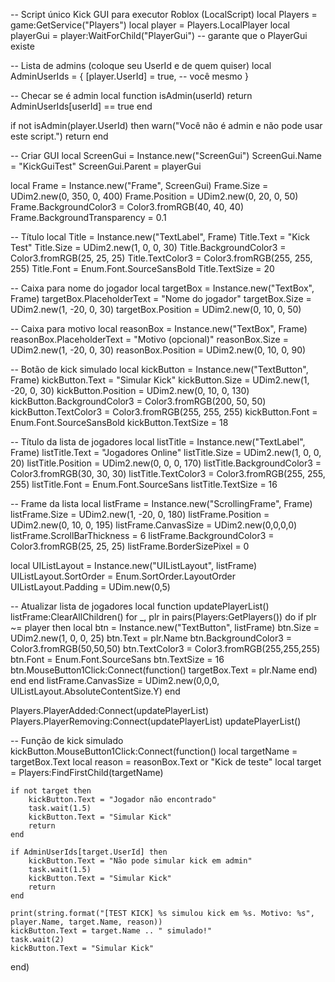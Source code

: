 -- Script único Kick GUI para executor Roblox (LocalScript)
local Players = game:GetService("Players")
local player = Players.LocalPlayer
local playerGui = player:WaitForChild("PlayerGui") -- garante que o PlayerGui existe

-- Lista de admins (coloque seu UserId e de quem quiser)
local AdminUserIds = {
    [player.UserId] = true, -- você mesmo
}

-- Checar se é admin
local function isAdmin(userId)
    return AdminUserIds[userId] == true
end

if not isAdmin(player.UserId) then
    warn("Você não é admin e não pode usar este script.")
    return
end

-- Criar GUI
local ScreenGui = Instance.new("ScreenGui")
ScreenGui.Name = "KickGuiTest"
ScreenGui.Parent = playerGui

local Frame = Instance.new("Frame", ScreenGui)
Frame.Size = UDim2.new(0, 350, 0, 400)
Frame.Position = UDim2.new(0, 20, 0, 50)
Frame.BackgroundColor3 = Color3.fromRGB(40, 40, 40)
Frame.BackgroundTransparency = 0.1

-- Título
local Title = Instance.new("TextLabel", Frame)
Title.Text = "Kick Test"
Title.Size = UDim2.new(1, 0, 0, 30)
Title.BackgroundColor3 = Color3.fromRGB(25, 25, 25)
Title.TextColor3 = Color3.fromRGB(255, 255, 255)
Title.Font = Enum.Font.SourceSansBold
Title.TextSize = 20

-- Caixa para nome do jogador
local targetBox = Instance.new("TextBox", Frame)
targetBox.PlaceholderText = "Nome do jogador"
targetBox.Size = UDim2.new(1, -20, 0, 30)
targetBox.Position = UDim2.new(0, 10, 0, 50)

-- Caixa para motivo
local reasonBox = Instance.new("TextBox", Frame)
reasonBox.PlaceholderText = "Motivo (opcional)"
reasonBox.Size = UDim2.new(1, -20, 0, 30)
reasonBox.Position = UDim2.new(0, 10, 0, 90)

-- Botão de kick simulado
local kickButton = Instance.new("TextButton", Frame)
kickButton.Text = "Simular Kick"
kickButton.Size = UDim2.new(1, -20, 0, 30)
kickButton.Position = UDim2.new(0, 10, 0, 130)
kickButton.BackgroundColor3 = Color3.fromRGB(200, 50, 50)
kickButton.TextColor3 = Color3.fromRGB(255, 255, 255)
kickButton.Font = Enum.Font.SourceSansBold
kickButton.TextSize = 18

-- Título da lista de jogadores
local listTitle = Instance.new("TextLabel", Frame)
listTitle.Text = "Jogadores Online"
listTitle.Size = UDim2.new(1, 0, 0, 20)
listTitle.Position = UDim2.new(0, 0, 0, 170)
listTitle.BackgroundColor3 = Color3.fromRGB(30, 30, 30)
listTitle.TextColor3 = Color3.fromRGB(255, 255, 255)
listTitle.Font = Enum.Font.SourceSans
listTitle.TextSize = 16

-- Frame da lista
local listFrame = Instance.new("ScrollingFrame", Frame)
listFrame.Size = UDim2.new(1, -20, 0, 180)
listFrame.Position = UDim2.new(0, 10, 0, 195)
listFrame.CanvasSize = UDim2.new(0,0,0,0)
listFrame.ScrollBarThickness = 6
listFrame.BackgroundColor3 = Color3.fromRGB(25, 25, 25)
listFrame.BorderSizePixel = 0

local UIListLayout = Instance.new("UIListLayout", listFrame)
UIListLayout.SortOrder = Enum.SortOrder.LayoutOrder
UIListLayout.Padding = UDim.new(0,5)

-- Atualizar lista de jogadores
local function updatePlayerList()
    listFrame:ClearAllChildren()
    for _, plr in pairs(Players:GetPlayers()) do
        if plr ~= player then
            local btn = Instance.new("TextButton", listFrame)
            btn.Size = UDim2.new(1, 0, 0, 25)
            btn.Text = plr.Name
            btn.BackgroundColor3 = Color3.fromRGB(50,50,50)
            btn.TextColor3 = Color3.fromRGB(255,255,255)
            btn.Font = Enum.Font.SourceSans
            btn.TextSize = 16
            btn.MouseButton1Click:Connect(function()
                targetBox.Text = plr.Name
            end)
        end
    end
    listFrame.CanvasSize = UDim2.new(0,0,0, UIListLayout.AbsoluteContentSize.Y)
end

Players.PlayerAdded:Connect(updatePlayerList)
Players.PlayerRemoving:Connect(updatePlayerList)
updatePlayerList()

-- Função de kick simulado
kickButton.MouseButton1Click:Connect(function()
    local targetName = targetBox.Text
    local reason = reasonBox.Text or "Kick de teste"
    local target = Players:FindFirstChild(targetName)
    
    if not target then
        kickButton.Text = "Jogador não encontrado"
        task.wait(1.5)
        kickButton.Text = "Simular Kick"
        return
    end

    if AdminUserIds[target.UserId] then
        kickButton.Text = "Não pode simular kick em admin"
        task.wait(1.5)
        kickButton.Text = "Simular Kick"
        return
    end

    print(string.format("[TEST KICK] %s simulou kick em %s. Motivo: %s", player.Name, target.Name, reason))
    kickButton.Text = target.Name .. " simulado!"
    task.wait(2)
    kickButton.Text = "Simular Kick"
end)
